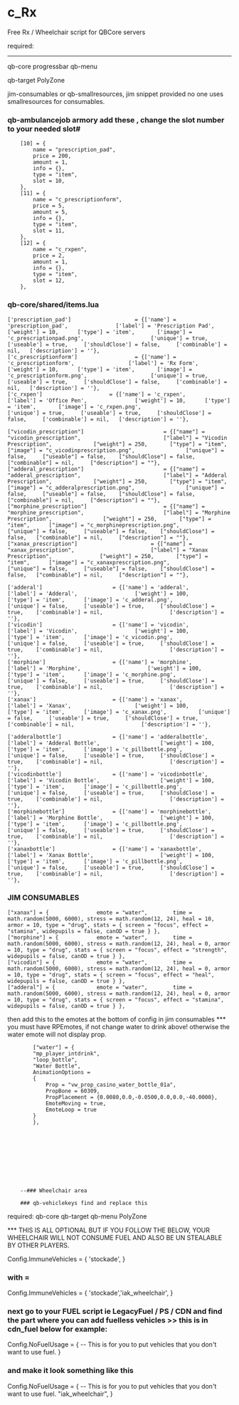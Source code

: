 # c_Rx
Free Rx / Wheelchair script for QBCore servers



required:
__________
qb-core
progressbar
qb-menu

qb-target
PolyZone

jim-consumables or qb-smallresources, jim snippet provided no one uses smallresources for consumables.



### qb-ambulancejob armory add these , change the slot number to your needed slot#

        [10] = {
            name = "prescription_pad",
            price = 200,
            amount = 1,
            info = {},
            type = "item",
            slot = 10,
        },
        [11] = {
            name = "c_prescriptionform",
            price = 5,
            amount = 5,
            info = {},
            type = "item",
            slot = 11,
        },
        [12] = {
            name = "c_rxpen",
            price = 2,
            amount = 1,
            info = {},
            type = "item",
            slot = 12,
        },



### qb-core/shared/items.lua

	
	['prescription_pad'] 		        	= {['name'] = 'prescription_pad', 			    ['label'] = 'Prescription Pad',            	['weight'] = 10,      ['type'] = 'item',       ['image'] = 'c_prescriptionpad.png',         	        ['unique'] = true,     ['useable'] = true,     ['shouldClose'] = false,     ['combinable'] = nil,   ['description'] = ''},
	['c_prescriptionform'] 		        	= {['name'] = 'c_prescriptionform', 			    ['label'] = 'Rx Form',            	['weight'] = 10,      ['type'] = 'item',       ['image'] = 'c_prescriptionform.png',         	        ['unique'] = true,     ['useable'] = true,     ['shouldClose'] = false,     ['combinable'] = nil,   ['description'] = ''},
	['c_rxpen'] 		        	= {['name'] = 'c_rxpen', 			    ['label'] = 'Office Pen',            	['weight'] = 10,      ['type'] = 'item',       ['image'] = 'c_rxpen.png',         	        ['unique'] = true,     ['useable'] = true,     ['shouldClose'] = false,     ['combinable'] = nil,   ['description'] = ''},

	["vicodin_prescription"] 		 	 	 		 = {["name"] = "vicodin_prescription",           				["label"] = "Vicodin Prescription",	 			["weight"] = 250, 		["type"] = "item", 		["image"] = "c_vicodinprescription.png", 				["unique"] = false, 	["useable"] = false, 	["shouldClose"] = false,   ["combinable"] = nil,     ["description"] = ""},
	["adderal_prescription"] 		 	 	 		 = {["name"] = "adderal_prescription",           				["label"] = "Adderal Prescription",	 			["weight"] = 250, 		["type"] = "item", 		["image"] = "c_adderalprescription.png", 				["unique"] = false, 	["useable"] = false, 	["shouldClose"] = false,   ["combinable"] = nil,     ["description"] = ""},
	["morphine_prescription"] 		 	 	 		 = {["name"] = "morphine_prescription",           				["label"] = "Morphine Prescription",	 			["weight"] = 250, 		["type"] = "item", 		["image"] = "c_morphineprescription.png", 				["unique"] = false, 	["useable"] = false, 	["shouldClose"] = false,   ["combinable"] = nil,     ["description"] = ""},
	["xanax_prescription"] 		 	 	 		 = {["name"] = "xanax_prescription",           				["label"] = "Xanax Prescription",	 			["weight"] = 250, 		["type"] = "item", 		["image"] = "c_xanaxprescription.png", 				["unique"] = false, 	["useable"] = false, 	["shouldClose"] = false,   ["combinable"] = nil,     ["description"] = ""},
	
	['adderal'] 			    	 = {['name'] = 'adderal', 			  			['label'] = 'Adderal', 					['weight'] = 100, 		['type'] = 'item', 		['image'] = 'c_adderal.png', 			['unique'] = false, 	['useable'] = true, 	['shouldClose'] = true,	   ['combinable'] = nil, 					 ['description'] = ''},
	['vicodin'] 			     	 = {['name'] = 'vicodin', 			  			['label'] = 'Vicodin', 					['weight'] = 100, 		['type'] = 'item', 		['image'] = 'c_vicodin.png', 			['unique'] = false, 	['useable'] = true, 	['shouldClose'] = true,	   ['combinable'] = nil, 					 ['description'] = ''},
	['morphine'] 			     	 = {['name'] = 'morphine', 			  			['label'] = 'Morphine', 					['weight'] = 100, 		['type'] = 'item', 		['image'] = 'c_morphine.png', 			['unique'] = false, 	['useable'] = true, 	['shouldClose'] = true,	   ['combinable'] = nil, 					 ['description'] = ''},
	['xanax'] 			     	 	 = {['name'] = 'xanax', 			  			['label'] = 'Xanax', 					['weight'] = 100, 		['type'] = 'item', 		['image'] = 'c_xanax.png', 			['unique'] = false, 	['useable'] = true, 	['shouldClose'] = true,	   ['combinable'] = nil, 					 ['description'] = ''},
	
	['adderalbottle'] 			     = {['name'] = 'adderalbottle', 			  			['label'] = 'Adderal Bottle', 					['weight'] = 100, 		['type'] = 'item', 		['image'] = 'c_pillbottle.png', 			['unique'] = false, 	['useable'] = true, 	['shouldClose'] = true,	   ['combinable'] = nil, 					 ['description'] = ''},
	['vicodinbottle'] 			     = {['name'] = 'vicodinbottle', 			  			['label'] = 'Vicodin Bottle', 					['weight'] = 100, 		['type'] = 'item', 		['image'] = 'c_pillbottle.png', 			['unique'] = false, 	['useable'] = true, 	['shouldClose'] = true,	   ['combinable'] = nil, 					 ['description'] = ''},
	['morphinebottle'] 			     = {['name'] = 'morphinebottle', 			  			['label'] = 'Morphine Bottle', 					['weight'] = 100, 		['type'] = 'item', 		['image'] = 'c_pillbottle.png', 			['unique'] = false, 	['useable'] = true, 	['shouldClose'] = true,	   ['combinable'] = nil, 					 ['description'] = ''},
	['xanaxbottle'] 			     = {['name'] = 'xanaxbottle', 			  			['label'] = 'Xanax Bottle', 					['weight'] = 100, 		['type'] = 'item', 		['image'] = 'c_pillbottle.png', 			['unique'] = false, 	['useable'] = true, 	['shouldClose'] = true,	   ['combinable'] = nil, 					 ['description'] = ''},



### JIM CONSUMABLES


	["xanax"] = { 				emote = "water",		time = math.random(5000, 6000), stress = math.random(12, 24), heal = 10, armor = 10, type = "drug", stats = { screen = "focus", effect = "stamina", widepupils = false, canOD = true } },
	["morphine"] = { 			emote = "water",		time = math.random(5000, 6000), stress = math.random(12, 24), heal = 0, armor = 10, type = "drug", stats = { screen = "focus", effect = "strength", widepupils = false, canOD = true } },
	["vicodin"] = { 			emote = "water",		time = math.random(5000, 6000), stress = math.random(12, 24), heal = 0, armor = 10, type = "drug", stats = { screen = "focus", effect = "heal", widepupils = false, canOD = true } },
	["adderal"] = { 			emote = "water",		time = math.random(5000, 6000), stress = math.random(12, 24), heal = 0, armor = 10, type = "drug", stats = { screen = "focus", effect = "stamina", widepupils = false, canOD = true } },


then add this to the emotes at the bottom of config in jim consumables 
*** you must have RPEmotes, if not change water to drink above! otherwise the water emote will not display prop.

		    ["water"] = {
			"mp_player_intdrink",
			"loop_bottle",
			"Water Bottle",
			AnimationOptions =
			{
				Prop = "vw_prop_casino_water_bottle_01a",
				PropBone = 60309,
				PropPlacement = {0.0080,0.0,-0.0500,0.0,0.0,-40.0000},
				EmoteMoving = true,
				EmoteLoop = true
			}
		    },
        
        
        
        
        
        
        
        
        
        
        --### Wheelchair area
        
        ### qb-vehiclekeys find and replace this 
required:
qb-core
qb-target
qb-menu
PolyZone



*** THIS IS ALL OPTIONAL BUT IF YOU FOLLOW THE BELOW, YOUR WHEELCHAIR WILL NOT CONSUME FUEL AND ALSO BE UN STEALABLE BY OTHER PLAYERS.


Config.ImmuneVehicles = {
    'stockade',
}

### with = 

Config.ImmuneVehicles = {
    'stockade','iak_wheelchair',
}


### next go to your FUEL script ie LegacyFuel / PS / CDN and find the part where you can add fuelless vehicles >> this is in cdn_fuel below for example:

Config.NoFuelUsage = { -- This is for you to put vehicles that you don't want to use fuel.
}

### and make it look something like this 

Config.NoFuelUsage = { -- This is for you to put vehicles that you don't want to use fuel.
"iak_wheelchair",
}










